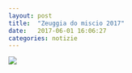 ```yaml
---
layout: post
title:  "Zeuggia do miscio 2017"
date:   2017-06-01 16:06:27
categories: notizie
---
```


<img src="{{ '/images/zeuggia-06-2017.jpg' | prepend:site.baseurl }}" />